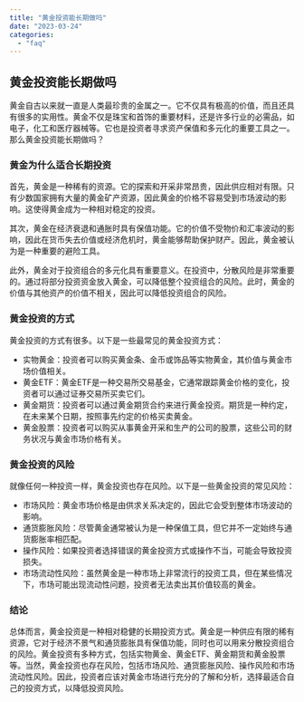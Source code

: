 ```yaml
---
title: "黄金投资能长期做吗"
date: "2023-03-24"
categories: 
  - "faq"
---
```


## 黄金投资能长期做吗

黄金自古以来就一直是人类最珍贵的金属之一。它不仅具有极高的价值，而且还具有很多的实用性。黄金不仅是珠宝和首饰的重要材料，还是许多行业的必需品，如电子，化工和医疗器械等。它也是投资者寻求资产保值和多元化的重要工具之一。那么黄金投资能长期做吗？

### 黄金为什么适合长期投资

首先，黄金是一种稀有的资源。它的探索和开采非常昂贵，因此供应相对有限。只有少数国家拥有大量的黄金矿产资源，因此黄金的价格不容易受到市场波动的影响。这使得黄金成为一种相对稳定的投资。

其次，黄金在经济衰退和通胀时具有保值功能。它的价值不受物价和汇率波动的影响，因此在货币失去价值或经济危机时，黄金能够帮助保护财产。因此，黄金被认为是一种重要的避险工具。

此外，黄金对于投资组合的多元化具有重要意义。在投资中，分散风险是非常重要的。通过将部分投资资金放入黄金，可以降低整个投资组合的风险。此时，黄金的价值与其他资产的价值不相关，因此可以降低投资组合的风险。

### 黄金投资的方式

黄金投资的方式有很多。以下是一些最常见的黄金投资方式：

- 实物黄金：投资者可以购买黄金条、金币或饰品等实物黄金，其价值与黄金市场价值相关。
- 黄金ETF：黄金ETF是一种交易所交易基金，它通常跟踪黄金价格的变化，投资者可以通过证券交易所买卖它们。
- 黄金期货：投资者可以通过黄金期货合约来进行黄金投资。期货是一种约定，在未来某个日期，按照事先约定的价格买卖黄金。
- 黄金股票：投资者可以购买从事黄金开采和生产的公司的股票，这些公司的财务状况与黄金市场价格有关。

### 黄金投资的风险

就像任何一种投资一样，黄金投资也存在风险。以下是一些黄金投资的常见风险：

- 市场风险：黄金市场价格是由供求关系决定的，因此它会受到整体市场波动的影响。
- 通货膨胀风险：尽管黄金通常被认为是一种保值工具，但它并不一定始终与通货膨胀率相匹配。
- 操作风险：如果投资者选择错误的黄金投资方式或操作不当，可能会导致投资损失。
- 市场流动性风险：虽然黄金是一种市场上非常流行的投资工具，但在某些情况下，市场可能出现流动性问题，投资者无法卖出其价值较高的黄金。

### 结论

总体而言，黄金投资是一种相对稳健的长期投资方式。黄金是一种供应有限的稀有资源，它对于经济不景气和通货膨胀具有保值功能，同时也可以用来分散投资组合的风险。黄金投资有多种方式，包括实物黄金、黄金ETF、黄金期货和黄金股票等。当然，黄金投资也存在风险，包括市场风险、通货膨胀风险、操作风险和市场流动性风险。因此，投资者应该对黄金市场进行充分的了解和分析，选择最适合自己的投资方式，以降低投资风险。
